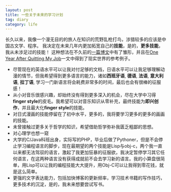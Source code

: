 ```yaml
---
layout: post
title: 一些关于未来的学习计划
tag: diary
category: life
---
```



长久以来，我像一个漫无目的的旅人在知识的荒野乱枪打鸟，涉猎较多的应该是中国古文学、程序。
我决定在未来几年内更加拓宽自己的**技能**，是的，**更多技能**，我从未涉足过的技能！
这种想法在不久前的[一篇博文](/2012/12/02/a-game-designer/)中有了雏形，并且在[One Year After Quitting My Job](http://nathanbarry.com/2012-year-quitting-job/)一文中得到了现实世界的参考例子。

* 尽管现在的英语水平可以让我对付足够的文档，日语水平可以让我足够理解动漫的情节，但我希望得到更多语言的能力，诸如**西班牙语**, **德语**, **法语**, **意大利语**, **拉丁语**, 学习一门新语言将会耗费非常多的时间，最后也会有很棒的征服感！
* 从小对音乐很感兴趣，却始终没有得到更多深入的机会，尽在大学中习得**finger style**的皮毛。我希望可以对音乐知识从零补充，最终技能为**即兴创作**，并且最大化**finger style**的技能。
* 对日式漫画的技能停留在了初中水平，更多的，我将要学习更多的更多的画画的技能。
* 未曾接触过更多关于哲学的知识，希望借助哲学弥补我匮乏粗鄙的思想。
* 对心理学也想一窥
* 大学的C/Java科班出身，实际写的PHP，毕业后做了Pythoner，但是不会停止学习编程语言的脚步，现在最期望的两个技能是Lisp与obj-c，两个我一直以来都无法驾驭的语言，激起了我更加狂暴的征服欲，我决定暂停学习其它任何语言，在这两种语言没有获得成就前不会去学习新的语言。我的小算盘很简单，用Lisp可以让我的编程技能大大提升，用Obj-C可以让我得到零花钱，就是这么简单。
* 更强的文字表达能力，包括加快博客的更新频率，学习技术书籍的写作技巧，更多技术的沉淀，是的，我未来想要尝试写书。

